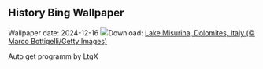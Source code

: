 ## History Bing Wallpaper
Wallpaper date: 2024-12-16
![](https://www.bing.com/th?id=OHR.MisurinaLake_EN-US7921587884_UHD.jpg&w=1000)Download: [Lake Misurina, Dolomites, Italy (© Marco Bottigelli/Getty Images)](https://www.bing.com/th?id=OHR.MisurinaLake_EN-US7921587884_UHD.jpg)

Auto get programm by LtgX
